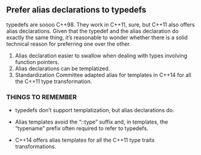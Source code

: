 ## Prefer alias declarations to typedefs
typedefs are soooo C++98. They work in C++11, sure, but C++11 also offers alias declarations. Given that the typedef and the alias declaration do exactly the same thing, it’s reasonable to wonder whether there is a solid technical reason for preferring one over the other.    
1. Alias declaration easier to swallow when dealing with types involving function pointers.    
2. Alias declarations can be templatized.  
3. Standardization Committee adapted alias for templates in C++14 for all the C++11 type transformation. 
### THINGS TO REMEMBER
* typedefs don’t support templatization, but alias declarations do.

* Alias templates avoid the “::type” suffix and, in templates, the “typename” prefix often required to refer to typedefs.

* C++14 offers alias templates for all the C++11 type traits transformations.